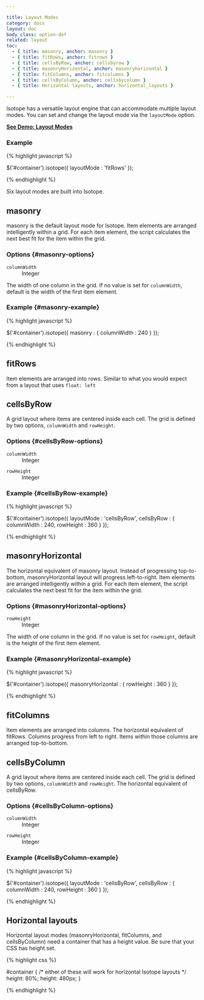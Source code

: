 ```yaml
---

title: Layout Modes
category: docs
layout: doc
body_class: option-def
related: layout
toc:
  - { title: masonry, anchor: masonry }
  - { title: fitRows, anchor: fitrows }
  - { title: cellsByRow, anchor: cellsbyrow }
  - { title: masonryHorizontal, anchor: masonryhorizontal }
  - { title: fitColumns, anchor: fitcolumns }
  - { title: cellsByColumn, anchor: cellsbycolumn }
  - { title: Horizontal layouts, anchor: horizontal_layouts }

---
```


Isotope has a versatile layout engine that can accommodate multiple layout modes. You can set and change the layout mode via the `layoutMode` option.

[**See Demo: Layout Modes**](../demos/layout-modes.html)

### Example

{% highlight javascript %}

$('#container').isotope({ layoutMode : 'fitRows' });

{% endhighlight %}

Six layout modes are built into Isotope.

## masonry

masonry is the default layout mode for Isotope. Item elements are arranged intelligently within a grid. For each item element, the script calculates the next best fit for the item within the grid.

### Options {#masonry-options}

<dl class="clearfix">
  <dt><code>columnWidth</code></dt>
  <dd class="option-type">Integer</dd>
</dl>

The width of one column in the grid. If no value is set for `columnWidth`, default is the width of the first item element.

### Example {#masonry-example}

{% highlight javascript %}

$('#container').isotope({
  masonry : {
    columnWidth : 240
  }
});

{% endhighlight %}

## fitRows

Item elements are arranged into rows. Similar to what you would expect from a layout that uses `float: left`

## cellsByRow

A grid layout where items are centered inside each cell. The grid is defined by two options, `columnWidth` and `rowHeight`.

### Options {#cellsByRow-options}

<dl class="clearfix">
  <dt><code>columnWidth</code></dt>
  <dd class="option-type">Integer</dd>
</dl>
<dl class="clearfix">
  <dt><code>rowHeight</code></dt>
  <dd class="option-type">Integer</dd>
</dl>

### Example {#cellsByRow-example}

{% highlight javascript %}

$('#container').isotope({
  layoutMode : 'cellsByRow',
  cellsByRow : {
    columnWidth : 240,
    rowHeight : 360
  }
});

{% endhighlight %}

## masonryHorizontal

The horizontal equivalent of masonry layout. Instead of progressing top-to-bottom, masonryHorizontal layout will progress left-to-right. Item elements are arranged intelligently within a grid. For each item element, the script calculates the next best fit for the item within the grid.

### Options {#masonryHorizontal-options}

<dl class="clearfix">
  <dt><code>rowHeight</code></dt>
  <dd class="option-type">Integer</dd>
</dl>

The width of one column in the grid. If no value is set for `rowHeight`, default is the height of the first item element.

### Example {#masonryHorizontal-example}

{% highlight javascript %}

$('#container').isotope({
  masonryHorizontal : {
    rowHeight : 360
  }
});

{% endhighlight %}

## fitColumns

Item elements are arranged into columns. The horizontal equivalent of fitRows. Columns progress from left to right. Items within those columns are arranged top-to-bottom.

## cellsByColumn

A grid layout where items are centered inside each cell. The grid is defined by two options, `columnWidth` and `rowHeight`. The horizontal equivalent of cellsByRow.

### Options {#cellsByColumn-options}

<dl class="clearfix">
  <dt><code>columnWidth</code></dt>
  <dd class="option-type">Integer</dd>
</dl>
<dl class="clearfix">
  <dt><code>rowHeight</code></dt>
  <dd class="option-type">Integer</dd>
</dl>

### Example {#cellsByColumn-example}

{% highlight javascript %}

$('#container').isotope({
  layoutMode : 'cellsByRow',
  cellsByRow : {
    columnWidth : 240,
    rowHeight : 360
  }
});

{% endhighlight %}

## Horizontal layouts

Horizontal layout modes (masonryHorizontal, fitColumns, and cellsByColumn) need a container that has a height value. Be sure that your CSS has height set.

{% highlight css %}

#container {
  /* either of these will work for horizontal Isotope layouts */
  height: 80%;
  height: 480px;
}

{% endhighlight %}